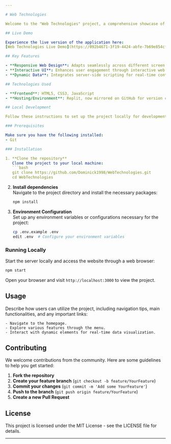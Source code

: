 ```yaml
---

# Web Technologies

Welcome to the "Web Technologies" project, a comprehensive showcase of modern web development techniques and practices. This project was developed as part of a web technologies course in Spring 2020 and features a responsive web design, interactive elements, and dynamic content generation.

## Live Demo

Experience the live version of the application here:  
[Web Technologies Live Demo](https://092b4671-3f19-4424-abfe-7b69e854cf06-00-z3mev8zo1obe.kirk.replit.dev/)

## Key Features

- **Responsive Web Design**: Adapts seamlessly across different screen sizes and devices.
- **Interactive UI**: Enhances user engagement through interactive web elements.
- **Dynamic Data**: Integrates server-side scripting for real-time content updates.

## Technologies Used

- **Frontend**: HTML5, CSS3, JavaScript
- **Hosting/Environment**: Replit, now mirrored on GitHub for version control.

## Local Development

Follow these instructions to set up the project locally for development and testing purposes.

### Prerequisites

Make sure you have the following installed:
- Git

### Installation

1. **Clone the repository**  
   Clone the project to your local machine:
   ```bash
   git clone https://github.com/Dominick1998/WebTechnologies.git
   cd WebTechnologies
   ```

2. **Install dependencies**  
   Navigate to the project directory and install the necessary packages:
   ```bash
   npm install
   ```

3. **Environment Configuration**  
   Set up any environment variables or configurations necessary for the project:
   ```bash
   cp .env.example .env
   edit .env  # Configure your environment variables
   ```

### Running Locally

Start the server locally and access the website through a web browser:

```bash
npm start
```
Open your browser and visit `http://localhost:3000` to view the project.

## Usage

Describe how users can utilize the project, including navigation tips, main functionalities, and any important links:

```text
- Navigate to the homepage.
- Explore various features through the menu.
- Interact with dynamic elements for real-time data visualization.
```

## Contributing

We welcome contributions from the community. Here are some guidelines to help you get started:

1. **Fork the repository**
2. **Create your feature branch** (`git checkout -b feature/YourFeature`)
3. **Commit your changes** (`git commit -m 'Add some YourFeature'`)
4. **Push to the branch** (`git push origin feature/YourFeature`)
5. **Create a new Pull Request**

## License

This project is licensed under the MIT License - see the LICENSE file for details.

---
```

